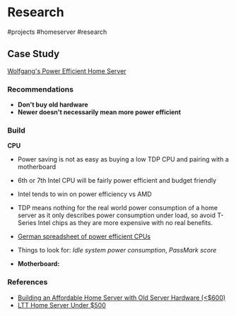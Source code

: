 # Research
#projects #homeserver #research

## Case Study
[Wolfgang's Power Efficient Home Server](https://www.youtube.com/watch?v=MucGkPUMjNo&list=WL&index=41)

### Recommendations
- **Don't buy old hardware**
- **Newer doesn't necessarily mean more power efficient**

### Build
**CPU**
- Power saving is not as easy as buying a low TDP CPU and pairing with a motherboard
- 6th or 7th Intel CPU will be fairly power efficient and budget friendly
- Intel tends to win on power efficiency vs AMD 
- TDP means nothing for the real world power consumption of a home server as it only describes power consumption under load, so avoid T-Series Intel chips as they are more expensive with no real benefits.
- [German spreadsheet of power efficient CPUs](https://docs.google.com/spreadsheets/d/1LHvT2fRp7I6Hf18LcSzsNnjp10VI-odvwZpQZKv_NCI/edit#gid=0)
- Things to look for: *Idle system power consumption*, *PassMark score*

- **Motherboard:**


### References
- [Building an Affordable Home Server with Old Server Hardware (<$600)](https://medium.com/swlh/building-an-affordable-home-server-with-old-server-hardware-600-4670f685ad45)
- [LTT Home Server Under $500](https://linustechtips.com/topic/999248-home-server-under-500/)